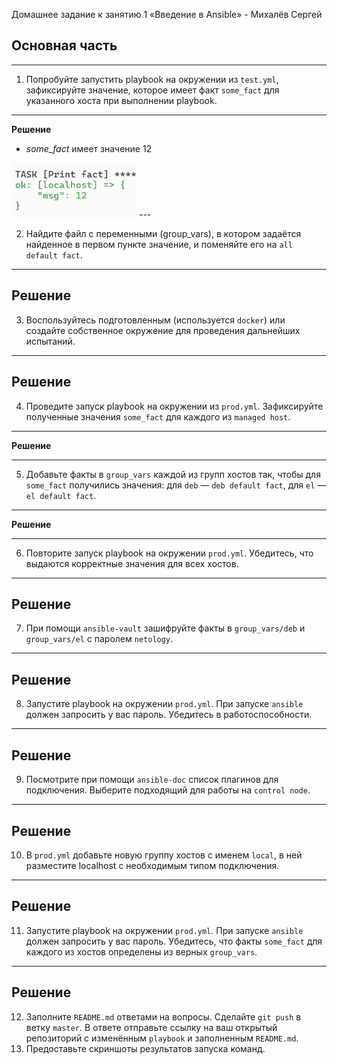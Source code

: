Домашнее задание к занятию 1 «Введение в Ansible» - Михалёв Сергей

## Основная часть
---
1. Попробуйте запустить playbook на окружении из `test.yml`, зафиксируйте значение, которое имеет факт `some_fact` для указанного хоста при выполнении playbook.
---
**Решение**

- *some_fact* имеет значение 12</br>
<img src="images/Task_1_1.png" alt="Task_1_1.png" width="200" height="auto">
---

2. Найдите файл с переменными (group_vars), в котором задаётся найденное в первом пункте значение, и поменяйте его на `all default fact`.
---

**Решение**
---

3. Воспользуйтесь подготовленным (используется `docker`) или создайте собственное окружение для проведения дальнейших испытаний.
---

**Решение**
---

4. Проведите запуск playbook на окружении из `prod.yml`. Зафиксируйте полученные значения `some_fact` для каждого из `managed host`.
---

**Решение**

---

5. Добавьте факты в `group_vars` каждой из групп хостов так, чтобы для `some_fact` получились значения: для `deb` — `deb default fact`, для `el` — `el default fact`.
---

**Решение**

---

6.  Повторите запуск playbook на окружении `prod.yml`. Убедитесь, что выдаются корректные значения для всех хостов.
---
**Решение**
---
7. При помощи `ansible-vault` зашифруйте факты в `group_vars/deb` и `group_vars/el` с паролем `netology`.
---
**Решение**
---
8. Запустите playbook на окружении `prod.yml`. При запуске `ansible` должен запросить у вас пароль. Убедитесь в работоспособности.
---
**Решение**
---
9. Посмотрите при помощи `ansible-doc` список плагинов для подключения. Выберите подходящий для работы на `control node`.
---
**Решение**
---
10. В `prod.yml` добавьте новую группу хостов с именем  `local`, в ней разместите localhost с необходимым типом подключения.
---
**Решение**
---
11. Запустите playbook на окружении `prod.yml`. При запуске `ansible` должен запросить у вас пароль. Убедитесь, что факты `some_fact` для каждого из хостов определены из верных `group_vars`.
---
**Решение**
---
12. Заполните `README.md` ответами на вопросы. Сделайте `git push` в ветку `master`. В ответе отправьте ссылку на ваш открытый репозиторий с изменённым `playbook` и заполненным `README.md`.
13. Предоставьте скриншоты результатов запуска команд.
